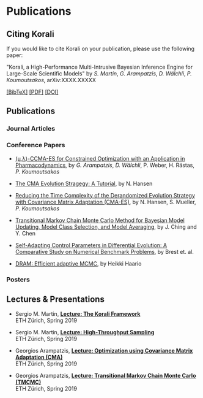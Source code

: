 # Publications

## Citing Korali

If you would like to cite Korali on your publication, please use the following paper:

"Korali, a High-Performance Multi-Intrusive Bayesian Inference Engine for Large-Scale Scientific Models" by
*S. Martin*, *G. Arampatzis*, *D. Wälchli*, *P. Koumoutsakos*, arXiv:XXXX.XXXXX 

[[BibTeX]]() [[PDF]]() [[DOI]]()

## Publications

### Journal Articles

### Conference Papers

+ [(μ,λ)-CCMA-ES for Constrained Optimization with an Application in Pharmacodynamics](https://doi.org/10.1145/3324989.3325725), by
*G. Arampatzis*, *D. Wälchli*, P. Weber, H. Rästas, *P. Koumoutsakos*

+ [The CMA Evolution Stragegy: A Tutorial](https://github.com/AlexanderFabisch/CMA-ESpp), by N. Hansen

+ [Reducing the Time Complexity of the Derandomized Evolution Strategy with Covariance Matrix Adaptation (CMA-ES)](https://www.mitpressjournals.org/doi/10.1162/106365603321828970), by N. Hansen, S. Mueller, *P. Koumoutsakos*

+ [Transitional Markov Chain Monte Carlo Method for Bayesian Model Updating, Model Class Selection, and Model Averaging](https://ascelibrary.org/doi/full/10.1061/%28ASCE%290733-9399%282007%29133%3A7%28816%29),
by J. Ching and Y. Chen

+ [Self-Adapting Control Parameters in Differential Evolution: A Comparative Study on Numerical Benchmark Problems](https://ieeexplore.ieee.org/document/4016057), by Brest et. al.

+ [DRAM: Efficient adaptive MCMC](https://link.springer.com/article/10.1007%2Fs11222-006-9438-0), by Heikki Haario

### Posters

## Lectures & Presentations

+ Sergio M. Martin, [**Lecture: The Korali Framework**](https://www.cse-lab.ethz.ch/wp-content/uploads/2019/03/hpcse2-19_Lecture_Korali.pdf.pdf) <br>
ETH Zürich, Spring 2019

+ Sergio M. Martin, [**Lecture: High-Throughput Sampling**](https://www.cse-lab.ethz.ch/wp-content/uploads/2019/04/hpcse2-19_Lecture_UPC.pdf) <br>
ETH Zürich, Spring 2019 

+ Georgios Arampatzis, [**Lecture: Optimization using Covariance Matrix Adaptation (CMA)**](https://www.cse-lab.ethz.ch/wp-content/uploads/2019/03/hpcse2-19_cmaes.pdf) <br>
ETH Zürich, Spring 2019 

+ Georgios Arampatzis, [**Lecture: Transitional Markov Chain Monte Carlo (TMCMC)**](https://www.cse-lab.ethz.ch/wp-content/uploads/2019/03/hpcse2-19_tmcmc.pdf) <br>
ETH Zürich, Spring 2019 
